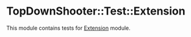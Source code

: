 # TopDownShooter::Test::Extension

This module contains tests for [Extension](../../Extension) module.
